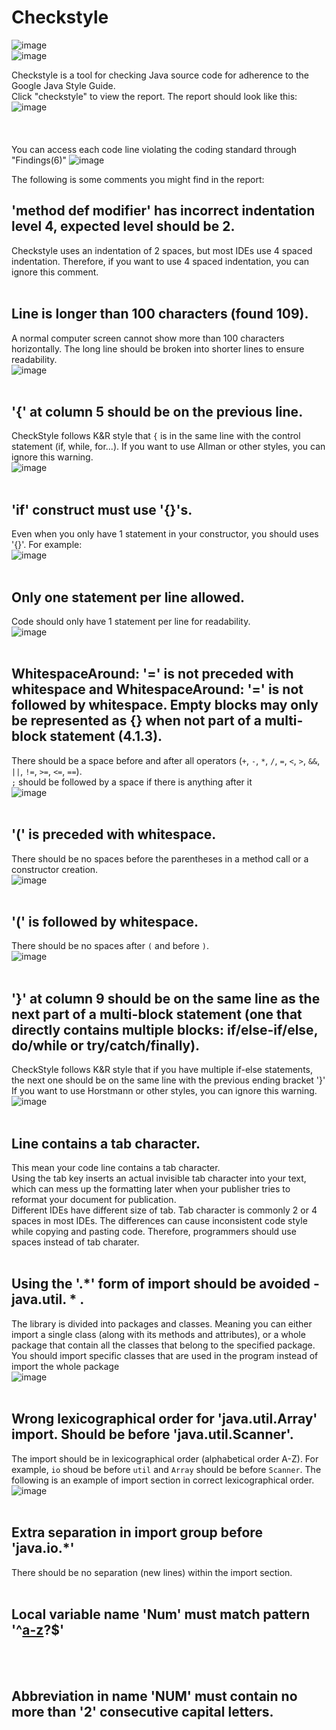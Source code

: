 
<!---
## Welcome to GitHub Pages

You can use the [editor on GitHub](https://github.com/PisanA/checkstyle-webpage/edit/gh-pages/index.md) to maintain and preview the content for your website in Markdown files.

Whenever you commit to this repository, GitHub Pages will run [Jekyll](https://jekyllrb.com/) to rebuild the pages in your site, from the content in your Markdown files.
--->

# Checkstyle

![image](https://user-images.githubusercontent.com/54456351/119812559-1ec06400-be9d-11eb-907d-e1b71a97a447.png) <br>
![image](https://user-images.githubusercontent.com/54456351/119814435-3f89b900-be9f-11eb-8578-2272566be21c.png) <br>

Checkstyle is a tool for checking Java source code for adherence to the Google Java Style Guide.<br>
Click "checkstyle" to view the report. The report should look like this:
![image](https://user-images.githubusercontent.com/54456351/120709943-5ec1b100-c472-11eb-93a1-1aafa7de830a.png) <br>
<br /> <br /> <br />
You can access each code line violating the coding standard through "Findings(6)"
![image](https://user-images.githubusercontent.com/54456351/126027336-b869520f-6061-48b3-937d-2ceb9c95baf9.png)
<br>

The following is some comments you might find in the report:
## 'method def modifier' has incorrect indentation level 4, expected level should be 2.
Checkstyle uses an indentation of 2 spaces, but most IDEs use 4 spaced indentation. Therefore, if you want to use 4 spaced indentation, you can ignore this comment. 
<br><br>

## Line is longer than 100 characters (found 109).
A normal computer screen cannot show more than 100 characters horizontally. The long line should be broken into shorter lines to ensure readability. <br>
![image](https://user-images.githubusercontent.com/54456351/126028286-b6396342-31e5-40b2-9de9-567957605454.png)
<br><br>

## '{' at column 5 should be on the previous line.
CheckStyle follows K&R style that `{` is in the same line with the control statement (if, while, for...). If you want to use Allman or other styles, you can ignore this warning.<br>
![image](https://user-images.githubusercontent.com/54456351/126028275-0b9359a6-0368-4d82-a836-04fcf6ec563f.png)
<br><br>

## 'if' construct must use '{}'s.
Even when you only have 1 statement in your constructor, you should uses '{}'. For example: <br>
![image](https://user-images.githubusercontent.com/54456351/126028318-99d0c385-7a7c-410f-944c-beec18a816b2.png)
<br><br>

## Only one statement per line allowed.
Code should only have 1 statement per line for readability. <br>
![image](https://user-images.githubusercontent.com/54456351/126028246-9a27aabf-7a2f-48ea-80c1-23a2cde3e735.png)
<br><br>

## WhitespaceAround: '=' is not preceded with whitespace **and** WhitespaceAround: '=' is not followed by whitespace. Empty blocks may only be represented as {} when not part of a multi-block statement (4.1.3).
There should be a space before and after all operators (`+`, `-`, `*`, `/`, `=`, `<`, `>`,  `&&`, `||`, `!=`, `>=`, `<=`, `==`). <br>
`;` should be followed by a space if there is anything after it <br>
![image](https://user-images.githubusercontent.com/54456351/126028552-f7155f96-9494-438a-95f2-64a76b2fe93c.png)
<br><br>

## '(' is preceded with whitespace.
There should be no spaces before the parentheses in a method call or a constructor creation. <br>
![image](https://user-images.githubusercontent.com/54456351/126028488-7bf86f74-ffb4-419f-b8dd-7ff7107c6004.png)
<br><br>

## '(' is followed by whitespace.
There should be no spaces after `(` and before `)`.  <br>
![image](https://user-images.githubusercontent.com/54456351/126028564-1a793175-a37e-4192-84c2-7d52a942b373.png)
<br><br>

## '}' at column 9 should be on the same line as the next part of a multi-block statement (one that directly contains multiple blocks: if/else-if/else, do/while or try/catch/finally).
CheckStyle follows K&R style that if you have multiple if-else statements, the next one should be on the same line with the previous ending bracket '}' 
If you want to use Horstmann or other styles, you can ignore this warning.<br>
![image](https://user-images.githubusercontent.com/54456351/126028730-2bc9e484-6702-4ac9-97dd-5bc7a20dc562.png)
<br><br>

## Line contains a tab character.
This mean your code line contains a tab character. <br>
Using the tab key inserts an actual invisible tab character into your text, which can mess up the formatting later when your publisher tries to reformat your document for publication. <br>
Different IDEs have different size of tab. Tab character is commonly 2 or 4 spaces in most IDEs. The differences can cause inconsistent code style while copying and pasting code. Therefore, programmers should use spaces instead of tab charater. 
<br><br>

## Using the '.*' form of import should be avoided - java.util. \* .
The library is divided into packages and classes. Meaning you can either import a single class (along with its methods and attributes), or a whole package that contain all the classes that belong to the specified package. <br>
You should import specific classes that are used in the program instead of import the whole package <br>
![image](https://user-images.githubusercontent.com/54456351/126028774-d9834472-38af-4ef2-b176-c22a8f95b8dc.png)
<br><br>

## Wrong lexicographical order for 'java.util.Array' import. Should be before 'java.util.Scanner'.
The import should  be in lexicographical order (alphabetical order A-Z). For example, `io` shoud be before `util` and `Array` should be before `Scanner`. The following is an example of import section in correct lexicographical order. <br>
![image](https://user-images.githubusercontent.com/54456351/126028878-d46bcefa-38d7-48b9-a83a-1f69e6e25dd2.png)
<br><br>

## Extra separation in import group before 'java.io.*'
There should be no separation (new lines) within the import section.
<br><br>

## Local variable name 'Num' must match pattern '^[a-z]([a-z0-9][a-zA-Z0-9]*)?$'
<br><br>

## Abbreviation in name 'NUM' must contain no more than '2' consecutive capital letters.
<br><br>
